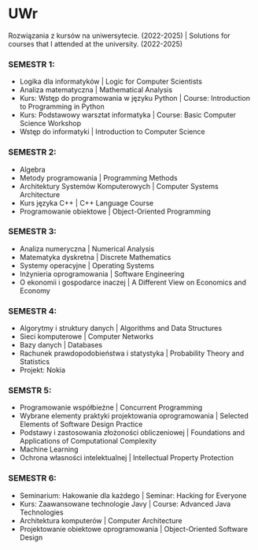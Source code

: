 # UWr
Rozwiązania z kursów na uniwersytecie. (2022-2025) | Solutions for courses that I attended at the university. (2022-2025)

### SEMESTR 1:
* Logika dla informatyków | Logic for Computer Scientists
* Analiza matematyczna | Mathematical Analysis
* Kurs: Wstęp do programowania w języku Python | Course: Introduction to Programming in Python
* Kurs: Podstawowy warsztat informatyka | Course: Basic Computer Science Workshop
* Wstęp do informatyki | Introduction to Computer Science

### SEMESTR 2:
* Algebra
* Metody programowania | Programming Methods
* Architektury Systemów Komputerowych | Computer Systems Architecture
* Kurs języka C++ | C++ Language Course
* Programowanie obiektowe | Object-Oriented Programming

### SEMESTR 3:
* Analiza numeryczna | Numerical Analysis
* Matematyka dyskretna | Discrete Mathematics
* Systemy operacyjne | Operating Systems
* Inżynieria oprogramowania | Software Engineering
* O ekonomii i gospodarce inaczej | A Different View on Economics and Economy

### SEMESTR 4:
* Algorytmy i struktury danych | Algorithms and Data Structures
* Sieci komputerowe | Computer Networks
* Bazy danych | Databases
* Rachunek prawdopodobieństwa i statystyka | Probability Theory and Statistics
* Projekt: Nokia

### SEMSTR 5:
* Programowanie współbieżne | Concurrent Programming
* Wybrane elementy praktyki projektowania oprogramowania | Selected Elements of Software Design Practice
* Podstawy i zastosowania złożoności obliczeniowej | Foundations and Applications of Computational Complexity
* Machine Learning
* Ochrona własności intelektualnej | Intellectual Property Protection

### SEMESTR 6:
* Seminarium: Hakowanie dla każdego | Seminar: Hacking for Everyone
* Kurs: Zaawansowane technologie Javy | Course: Advanced Java Technologies
* Architektura komputerów | Computer Architecture
* Projektowanie obiektowe oprogramowania | Object-Oriented Software Design
